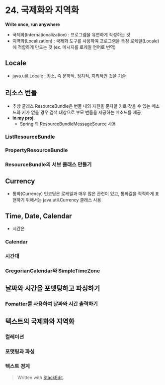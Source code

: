 
# 24. 국제화와 지역화
**Write once, run anywhere**
* 국제화(Internationalization) : 프로그램을 유연하게 작성하는 것
* 지역화(Localization) : 국제화 도구를 사용하여 프로그램을 특정 로케일(Locale)에 적합하게 만드는 것 (ex. 메시지를 로케일 언어로 번역)
## Locale
* java.util.Locale : 장소, 즉 문화적, 정치적, 지리적인 것을 기술
## 리소스 번들
* 추상 클래스 ResourceBundle은 번들 내의 자원을 문자열 키로 찾을 수 있는 메소드와 키가 없을 경우 검색 대상으로 부모 번들을 제공하는 메소드를 제공
* **in my proj.**
	* Spring 의 ResourceBundleMessageSource 사용

### ListResourceBundle
### PropertyResourceBundle
### ResourceBundle의 서브 클래스 만들기
## Currency
* 통화(Currency) 인코딩은 로케일과 매우 많은 관련이 있고, 통화값을 적적하게 표현하기 위해서는 java.util.Currency 클래스 사용
## Time, Date, Calendar
* 시간은
### Calendar
### 시간대
### GregorianCalendar와 SimpleTimeZone
## 날짜와 시간을 포맷팅하고 파싱하기
### Fomatter를 사용하여 날짜와 시간 출력하기
## 텍스트의 국제화와 지역화
### 컬레이션
### 포맷팅과 파싱
### 텍스트 경계

> Written with [StackEdit](https://stackedit.io/).
<!--stackedit_data:
eyJoaXN0b3J5IjpbODA5Njc2ODE5LDE3MTEwNDkwNzZdfQ==
-->